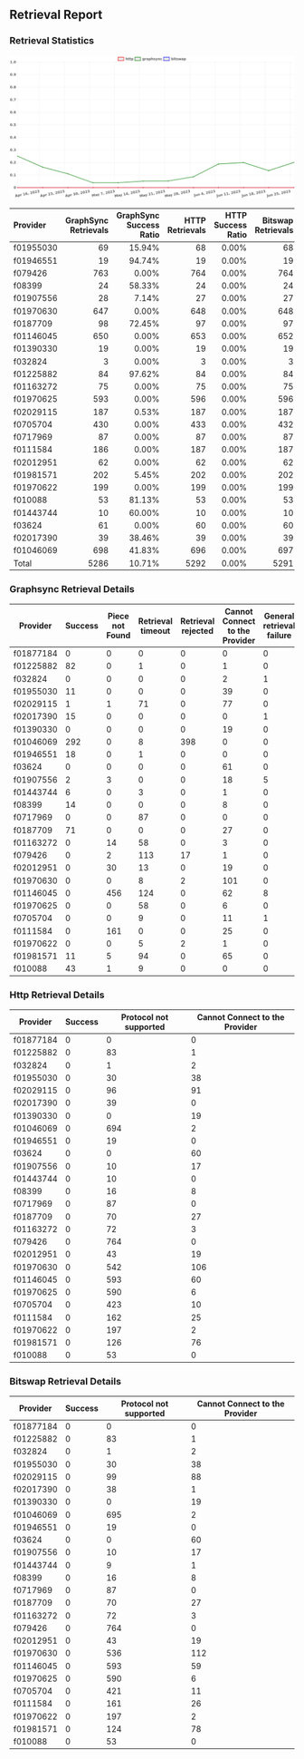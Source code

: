 ## Retrieval Report
### Retrieval Statistics
<img src="https://raw.githubusercontent.com/data-preservation-programs/filplus-checker-assets/main/filecoin-project/filecoin-plus-large-datasets/issues/1529/1687952834017.png"/>

| Provider  | GraphSync Retrievals | GraphSync Success Ratio | HTTP Retrievals | HTTP Success Ratio | Bitswap Retrievals | Bitswap Success Ratio |
| :-------- | -------------------: | ----------------------: | --------------: | -----------------: | -----------------: | --------------------: |
| f01955030 |                   69 |                  15.94% |              68 |              0.00% |                 68 |                 0.00% |
| f01946551 |                   19 |                  94.74% |              19 |              0.00% |                 19 |                 0.00% |
| f079426   |                  763 |                   0.00% |             764 |              0.00% |                764 |                 0.00% |
| f08399    |                   24 |                  58.33% |              24 |              0.00% |                 24 |                 0.00% |
| f01907556 |                   28 |                   7.14% |              27 |              0.00% |                 27 |                 0.00% |
| f01970630 |                  647 |                   0.00% |             648 |              0.00% |                648 |                 0.00% |
| f0187709  |                   98 |                  72.45% |              97 |              0.00% |                 97 |                 0.00% |
| f01146045 |                  650 |                   0.00% |             653 |              0.00% |                652 |                 0.00% |
| f01390330 |                   19 |                   0.00% |              19 |              0.00% |                 19 |                 0.00% |
| f032824   |                    3 |                   0.00% |               3 |              0.00% |                  3 |                 0.00% |
| f01225882 |                   84 |                  97.62% |              84 |              0.00% |                 84 |                 0.00% |
| f01163272 |                   75 |                   0.00% |              75 |              0.00% |                 75 |                 0.00% |
| f01970625 |                  593 |                   0.00% |             596 |              0.00% |                596 |                 0.00% |
| f02029115 |                  187 |                   0.53% |             187 |              0.00% |                187 |                 0.00% |
| f0705704  |                  430 |                   0.00% |             433 |              0.00% |                432 |                 0.00% |
| f0717969  |                   87 |                   0.00% |              87 |              0.00% |                 87 |                 0.00% |
| f0111584  |                  186 |                   0.00% |             187 |              0.00% |                187 |                 0.00% |
| f02012951 |                   62 |                   0.00% |              62 |              0.00% |                 62 |                 0.00% |
| f01981571 |                  202 |                   5.45% |             202 |              0.00% |                202 |                 0.00% |
| f01970622 |                  199 |                   0.00% |             199 |              0.00% |                199 |                 0.00% |
| f010088   |                   53 |                  81.13% |              53 |              0.00% |                 53 |                 0.00% |
| f01443744 |                   10 |                  60.00% |              10 |              0.00% |                 10 |                 0.00% |
| f03624    |                   61 |                   0.00% |              60 |              0.00% |                 60 |                 0.00% |
| f02017390 |                   39 |                  38.46% |              39 |              0.00% |                 39 |                 0.00% |
| f01046069 |                  698 |                  41.83% |             696 |              0.00% |                697 |                 0.00% |
| Total     |                 5286 |                  10.71% |            5292 |              0.00% |               5291 |                 0.00% |

### Graphsync Retrieval Details
| Provider  | Success | Piece not Found | Retrieval timeout | Retrieval rejected | Cannot Connect to the Provider | General retrieval failure | Provider not online | Unconfirmed block transfer | Retrieval not free | Retrieval throttled |
| --------- | ------- | --------------- | ----------------- | ------------------ | ------------------------------ | ------------------------- | ------------------- | -------------------------- | ------------------ | ------------------- |
| f01877184 | 0       | 0               | 0                 | 0                  | 0                              | 0                         | 0                   | 0                          | 0                  | 0                   |
| f01225882 | 82      | 0               | 1                 | 0                  | 1                              | 0                         | 0                   | 0                          | 0                  | 0                   |
| f032824   | 0       | 0               | 0                 | 0                  | 2                              | 1                         | 0                   | 0                          | 0                  | 0                   |
| f01955030 | 11      | 0               | 0                 | 0                  | 39                             | 0                         | 19                  | 0                          | 0                  | 0                   |
| f02029115 | 1       | 1               | 71                | 0                  | 77                             | 0                         | 0                   | 37                         | 0                  | 0                   |
| f02017390 | 15      | 0               | 0                 | 0                  | 0                              | 1                         | 0                   | 23                         | 0                  | 0                   |
| f01390330 | 0       | 0               | 0                 | 0                  | 19                             | 0                         | 0                   | 0                          | 0                  | 0                   |
| f01046069 | 292     | 0               | 8                 | 398                | 0                              | 0                         | 0                   | 0                          | 0                  | 0                   |
| f01946551 | 18      | 0               | 1                 | 0                  | 0                              | 0                         | 0                   | 0                          | 0                  | 0                   |
| f03624    | 0       | 0               | 0                 | 0                  | 61                             | 0                         | 0                   | 0                          | 0                  | 0                   |
| f01907556 | 2       | 3               | 0                 | 0                  | 18                             | 5                         | 0                   | 0                          | 0                  | 0                   |
| f01443744 | 6       | 0               | 3                 | 0                  | 1                              | 0                         | 0                   | 0                          | 0                  | 0                   |
| f08399    | 14      | 0               | 0                 | 0                  | 8                              | 0                         | 0                   | 0                          | 0                  | 2                   |
| f0717969  | 0       | 0               | 87                | 0                  | 0                              | 0                         | 0                   | 0                          | 0                  | 0                   |
| f0187709  | 71      | 0               | 0                 | 0                  | 27                             | 0                         | 0                   | 0                          | 0                  | 0                   |
| f01163272 | 0       | 14              | 58                | 0                  | 3                              | 0                         | 0                   | 0                          | 0                  | 0                   |
| f079426   | 0       | 2               | 113               | 17                 | 1                              | 0                         | 0                   | 0                          | 630                | 0                   |
| f02012951 | 0       | 30              | 13                | 0                  | 19                             | 0                         | 0                   | 0                          | 0                  | 0                   |
| f01970630 | 0       | 0               | 8                 | 2                  | 101                            | 0                         | 532                 | 4                          | 0                  | 0                   |
| f01146045 | 0       | 456             | 124               | 0                  | 62                             | 8                         | 0                   | 0                          | 0                  | 0                   |
| f01970625 | 0       | 0               | 58                | 0                  | 6                              | 0                         | 529                 | 0                          | 0                  | 0                   |
| f0705704  | 0       | 0               | 9                 | 0                  | 11                             | 1                         | 0                   | 82                         | 327                | 0                   |
| f0111584  | 0       | 161             | 0                 | 0                  | 25                             | 0                         | 0                   | 0                          | 0                  | 0                   |
| f01970622 | 0       | 0               | 5                 | 2                  | 1                              | 0                         | 153                 | 38                         | 0                  | 0                   |
| f01981571 | 11      | 5               | 94                | 0                  | 65                             | 0                         | 0                   | 27                         | 0                  | 0                   |
| f010088   | 43      | 1               | 9                 | 0                  | 0                              | 0                         | 0                   | 0                          | 0                  | 0                   |

### Http Retrieval Details
| Provider  | Success | Protocol not supported | Cannot Connect to the Provider |
| --------- | ------- | ---------------------- | ------------------------------ |
| f01877184 | 0       | 0                      | 0                              |
| f01225882 | 0       | 83                     | 1                              |
| f032824   | 0       | 1                      | 2                              |
| f01955030 | 0       | 30                     | 38                             |
| f02029115 | 0       | 96                     | 91                             |
| f02017390 | 0       | 39                     | 0                              |
| f01390330 | 0       | 0                      | 19                             |
| f01046069 | 0       | 694                    | 2                              |
| f01946551 | 0       | 19                     | 0                              |
| f03624    | 0       | 0                      | 60                             |
| f01907556 | 0       | 10                     | 17                             |
| f01443744 | 0       | 10                     | 0                              |
| f08399    | 0       | 16                     | 8                              |
| f0717969  | 0       | 87                     | 0                              |
| f0187709  | 0       | 70                     | 27                             |
| f01163272 | 0       | 72                     | 3                              |
| f079426   | 0       | 764                    | 0                              |
| f02012951 | 0       | 43                     | 19                             |
| f01970630 | 0       | 542                    | 106                            |
| f01146045 | 0       | 593                    | 60                             |
| f01970625 | 0       | 590                    | 6                              |
| f0705704  | 0       | 423                    | 10                             |
| f0111584  | 0       | 162                    | 25                             |
| f01970622 | 0       | 197                    | 2                              |
| f01981571 | 0       | 126                    | 76                             |
| f010088   | 0       | 53                     | 0                              |

### Bitswap Retrieval Details
| Provider  | Success | Protocol not supported | Cannot Connect to the Provider |
| --------- | ------- | ---------------------- | ------------------------------ |
| f01877184 | 0       | 0                      | 0                              |
| f01225882 | 0       | 83                     | 1                              |
| f032824   | 0       | 1                      | 2                              |
| f01955030 | 0       | 30                     | 38                             |
| f02029115 | 0       | 99                     | 88                             |
| f02017390 | 0       | 38                     | 1                              |
| f01390330 | 0       | 0                      | 19                             |
| f01046069 | 0       | 695                    | 2                              |
| f01946551 | 0       | 19                     | 0                              |
| f03624    | 0       | 0                      | 60                             |
| f01907556 | 0       | 10                     | 17                             |
| f01443744 | 0       | 9                      | 1                              |
| f08399    | 0       | 16                     | 8                              |
| f0717969  | 0       | 87                     | 0                              |
| f0187709  | 0       | 70                     | 27                             |
| f01163272 | 0       | 72                     | 3                              |
| f079426   | 0       | 764                    | 0                              |
| f02012951 | 0       | 43                     | 19                             |
| f01970630 | 0       | 536                    | 112                            |
| f01146045 | 0       | 593                    | 59                             |
| f01970625 | 0       | 590                    | 6                              |
| f0705704  | 0       | 421                    | 11                             |
| f0111584  | 0       | 161                    | 26                             |
| f01970622 | 0       | 197                    | 2                              |
| f01981571 | 0       | 124                    | 78                             |
| f010088   | 0       | 53                     | 0                              |
